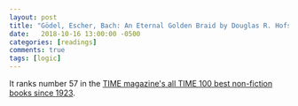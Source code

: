 ```yaml
---
layout: post
title: "Gödel, Escher, Bach: An Eternal Golden Braid by Douglas R. Hofstadter"
date:   2018-10-16 13:00:00 -0500
categories: [readings]
comments: true
tags: [logic]
---
```

It ranks number 57 in the [TIME magazine's all TIME 100 best non-fiction books since 1923](http://www.goodreads.com/list/show/12719.Time_Magazine_s_All_TIME_100_Best_Non_Fiction_Books).


